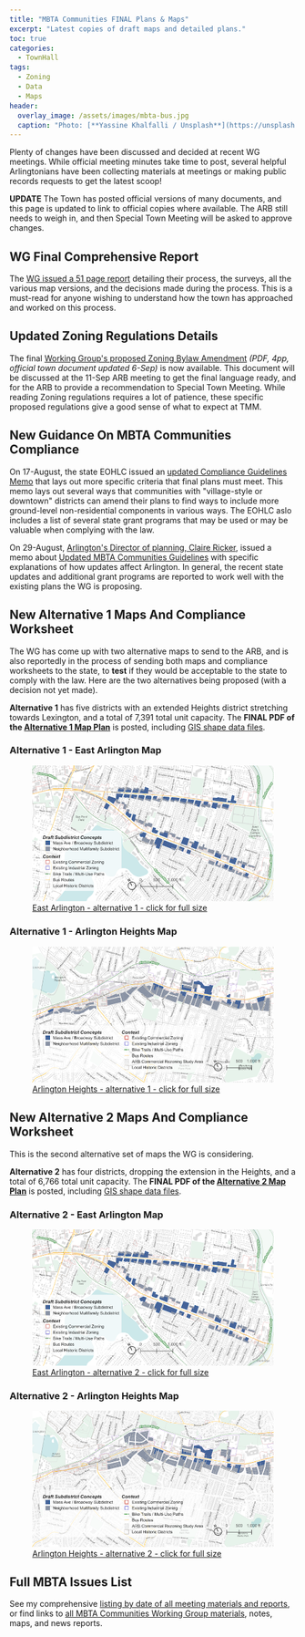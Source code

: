 ```yaml
---
title: "MBTA Communities FINAL Plans & Maps"
excerpt: "Latest copies of draft maps and detailed plans."
toc: true
categories:
  - TownHall
tags:
  - Zoning
  - Data
  - Maps
header:
  overlay_image: /assets/images/mbta-bus.jpg
  caption: "Photo: [**Yassine Khalfalli / Unsplash**](https://unsplash.com/photos/suWo7aT9nqE)"
---
```


Plenty of changes have been discussed and decided at recent WG meetings.  While official meeting minutes take time to post, several helpful Arlingtonians have been collecting materials at meetings or making public records requests to get the latest scoop!

**UPDATE** The Town has posted official versions of many documents, and this page is updated to link to official copies where available.  The ARB still needs to weigh in, and then Special Town Meeting will be asked to approve changes.

## WG Final Comprehensive Report

The [WG issued a 51 page report](https://www.arlingtonma.gov/home/showpublisheddocument/66621/638295974594270000) detailing their process, the surveys, all the various map versions, and the decisions made during the process.  This is a must-read for anyone wishing to understand how the town has approached and worked on this process.
## Updated Zoning Regulations Details

The final [Working Group's proposed Zoning Bylaw Amendment](https://www.arlingtonma.gov/home/showpublisheddocument/66579/638296112612334760) *(PDF, 4pp, official town document updated 6-Sep)* is now available.  This document will be discussed at the 11-Sep ARB meeting to get the final language ready, and for the ARB to provide a recommendation to Special Town Meeting. While reading Zoning regulations requires a lot of patience, these specific proposed regulations give a good sense of what to expect at TMM.

## New Guidance On MBTA Communities Compliance

On 17-August, the state EOHLC issued an [updated Compliance Guidelines Memo](https://www.mass.gov/doc/summary-of-changes-to-mbta-communities-guidelines-081723/download) that lays out more specific criteria that final plans must meet.  This memo lays out several ways that communities with "village-style or downtown" districts can amend their plans to find ways to include more ground-level non-residential components in various ways.  The EOHLC aslo includes a list of several state grant programs that may be used or may be valuable when complying with the law. 

On 29-August, [Arlington's Director of planning, Claire Ricker](https://www.arlingtonma.gov/departments/planning-community-development), issued a memo about [Updated MBTA Communities Guidelines](https://www.arlingtonma.gov/home/showpublisheddocument/66581) with specific explanations of how updates affect Arlington.  In general, the recent state updates and additional grant programs are reported to work well with the existing plans the WG is proposing.

## New Alternative 1 Maps And Compliance Worksheet

The WG has come up with two alternative maps to send to the ARB, and is also reportedly in the process of sending both maps and compliance worksheets to the state, to **test** if they would be acceptable to the state to comply with the law.  Here are the two alternatives being proposed (with a decision not yet made).

**Alternative 1** has five districts with an extended Heights district stretching towards Lexington, and a total of 7,391 total unit capacity.  The **FINAL PDF of the [Alternative 1 Map Plan](https://www.arlingtonma.gov/home/showpublisheddocument/66583/638290929702230000)** is posted, including [GIS shape data files](https://arlingtonma-my.sharepoint.com/:x:/g/personal/jenniferjs_town_arlington_ma_us/EVLGZnEmcyhGlmlpAUetBDIBmvMM_6QJS-IgDtaCbFUe4g?e=UC2hv7).

### Alternative 1 - East Arlington Map

<figure>
  <a href="/assets/docs/Alternative1_EastArlington.png"><img src="/assets/docs/Alternative1_EastArlington-800.png" alt="Draft Zoning Map for East Arlington, alternative 1"></a>
  <a href="/assets/docs/Alternative1_EastArlington.png"><figcaption>East Arlington - alternative 1 - click for full size</figcaption></a>
</figure>


### Alternative 1 - Arlington Heights Map

<figure>
  <a href="/assets/docs/Alternative1_Heights.png"><img src="/assets/docs/Alternative1_Heights-800.png" alt="Draft Zoning Map for Arlington Heights, alternative 1"></a>
  <a href="/assets/docs/Alternative1_Heights.png"><figcaption>Arlington Heights - alternative 1 - click for full size</figcaption></a>
</figure>

## New Alternative 2 Maps And Compliance Worksheet

This is the second alternative set of maps the WG is considering.

**Alternative 2** has four districts, dropping the extension in the Heights, and a total of 6,766 total unit capacity.  The **FINAL PDF of the [Alternative 2 Map Plan](https://www.arlingtonma.gov/home/showpublisheddocument/66585/638290929950500000)** is posted, including [GIS shape data files](https://arlingtonma-my.sharepoint.com/:x:/g/personal/jenniferjs_town_arlington_ma_us/ERjlrMFiZEVGgON0IHdb1DUB4lmcuz9clm8ajtKxrEad1A?e=0Hoebm).

### Alternative 2 - East Arlington Map

<figure>
  <a href="/assets/docs/Alternative2_EastArlington.png"><img src="/assets/docs/Alternative2_EastArlington-800.png" alt="Draft Zoning Map for East Arlington, alternative 2"></a>
  <a href="/assets/docs/Alternative2_EastArlington.png"><figcaption>East Arlington - alternative 2 - click for full size</figcaption></a>
</figure>


### Alternative 2 - Arlington Heights Map

<figure>
  <a href="/assets/docs/Alternative2_Heights.png"><img src="/assets/docs/Alternative2_Heights-800.png" alt="Draft Zoning Map for Arlington Heights, alternative 2"></a>
  <a href="/assets/docs/Alternative2_Heights.png"><figcaption>Arlington Heights - alternative 2 - click for full size</figcaption></a>
</figure>

## Full MBTA Issues List

See my comprehensive [listing by date of all meeting materials and reports](/mbta-updates1), or find links to [all MBTA Communities Working Group materials](/issues/mbtacommunity), notes, maps, and news reports.